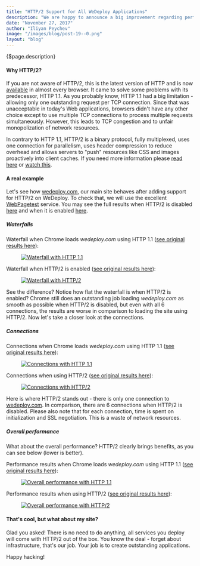 ```yaml
---
title: "HTTP/2 Support for All WeDeploy Applications"
description: "We are happy to announce a big improvement regarding performance - now HTTP/2 is the default protocol for all applications hosted on WeDeploy. This is a big step ahead, carrying multiple benefits."
date: "November 27, 2017"
author: "Iliyan Peychev"
image: "/images/blog/post-19--0.png"
layout: "blog"
---
```


<article>

{$page.description}

#### Why HTTP/2?

If you are not aware of HTTP/2, this is the latest version of HTTP and is now [available](https://caniuse.com/#feat=http2) in almost every browser. It came to solve some problems with its predecessor, HTTP 1.1. As you probably know, HTTP 1.1 had a big limitation - allowing only one outstanding request per TCP connection. Since that was unacceptable in today's Web applications, browsers didn't have any other choice except to use multiple TCP connections to process multiple requests simultaneously. However, this leads to TCP congestion and to unfair monopolization of network resources.

In contrary to HTTP 1.1, HTTP/2 is a binary protocol, fully multiplexed, uses one connection for parallelism, uses header compression to reduce overhead and allows servers to "push" resources like CSS and images proactively into client caches. If you need more information please [read here](https://http2.github.io/) or [watch this](https://www.youtube.com/watch?v=qyexqwG6fGI).

#### A real example

Let's see how [wedeploy.com](https://wedeploy.com), our main site behaves after adding support for HTTP/2 on WeDeploy. To check that, we will use the excellent [WebPagetest](https://www.webpagetest.org/) service. You may see the full results when HTTP/2 is disabled [here](http://www.webpagetest.org/result/171122_PQ_698aee2613000d25275de656217c2df9/) and when it is enabled [here](http://www.webpagetest.org/result/171122_AP_f1c8769f86cf310ed8dfed45a5ce88af/).

##### Waterfalls

Waterfall when Chrome loads *wedeploy.com* using HTTP 1.1 ([see original results here](http://www.webpagetest.org/result/171122_PQ_698aee2613000d25275de656217c2df9/1/details)):

<figure>
  <a href="http://www.webpagetest.org/result/171122_PQ_698aee2613000d25275de656217c2df9/1/details">
    <img src="/images/blog/post-19-waterfall-http1.1.png" alt="Waterfall with HTTP 1.1">
  </a>
</figure>

Waterfall when HTTP/2 is enabled ([see original results here](http://www.webpagetest.org/result/171122_AP_f1c8769f86cf310ed8dfed45a5ce88af/1/details)):

<figure>
  <a href="http://www.webpagetest.org/result/171122_AP_f1c8769f86cf310ed8dfed45a5ce88af/1/details">
    <img src="/images/blog/post-19-waterfall-http2.png" alt="Waterfall with HTTP/2">
  </a>
</figure>

See the difference? Notice how flat the waterfall is when HTTP/2 is enabled? Chrome still does an outstanding job loading *wedeploy.com* as smooth as possible when HTTP/2 is disabled, but even with all 6 connections, the results are worse in comparison to loading the site using HTTP/2. Now let's take a closer look at the connections.

##### Connections

Connections when Chrome loads *wedeploy.com* using HTTP 1.1 ([see original results here](http://www.webpagetest.org/result/171122_PQ_698aee2613000d25275de656217c2df9/1/details/)):

<figure>
  <a href="http://www.webpagetest.org/result/171122_PQ_698aee2613000d25275de656217c2df9/1/details/">
    <img src="/images/blog/post-19-connections-http1.1.png" alt="Connections with HTTP 1.1">
  </a>
</figure>

Connections when using HTTP/2 ([see original results here](http://www.webpagetest.org/result/171122_AP_f1c8769f86cf310ed8dfed45a5ce88af/1/details/)):

<figure>
  <a href="http://www.webpagetest.org/result/171122_AP_f1c8769f86cf310ed8dfed45a5ce88af/1/details/">
    <img src="/images/blog/post-19-connections-http2.png" alt="Connections with HTTP/2">
  </a>
</figure>

Here is where HTTP/2 stands out - there is only one connection to [wedeploy.com](wedeploy.com). In comparison, there are 6 connections when HTTP/2 is disabled. Please also note that for each connection, time is spent on initialization and SSL negotiation. This is a waste of network resources.

##### Overall performance

What about the overall performance? HTTP/2 clearly brings benefits, as you can see below (lower is better).

Performance results when Chrome loads *wedeploy.com* using HTTP 1.1 ([see original results here](http://www.webpagetest.org/result/171122_PQ_698aee2613000d25275de656217c2df9/)):

<figure>
  <a href="http://www.webpagetest.org/result/171122_PQ_698aee2613000d25275de656217c2df9/">
    <img src="/images/blog/post-19-performance-http1.1.png" alt="Overall performance with HTTP 1.1">
  </a>
</figure>

Performance results when using HTTP/2 ([see original results here](http://www.webpagetest.org/result/171122_AP_f1c8769f86cf310ed8dfed45a5ce88af/)):

<figure>
  <a href="http://www.webpagetest.org/result/171122_AP_f1c8769f86cf310ed8dfed45a5ce88af/">
    <img src="/images/blog/post-19-performance-http2.png" alt="Overall performance with HTTP/2">
  </a>
</figure>

#### That's cool, but what about my site?

Glad you asked! There is no need to do anything, all services you deploy will come with HTTP/2 out of the box. You know the deal - forget about infrastructure, that's our job. Your job is to create outstanding applications.

Happy hacking!

</article>

